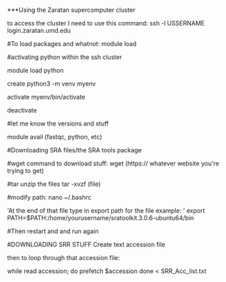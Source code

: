 ***Using the Zaratan supercomputer cluster

to access the cluster I need to use this command:
ssh -l USSERNAME login.zaratan.umd.edu

#To load packages and whatnot:
module load



#activating python within the ssh cluster

module load python

create python3 -m venv myenv

activate myenv/bin/activate

deactivate

#let me know the versions and stuff

module avail (fastqc, python, etc)

#Downloading SRA files/the SRA tools package

#wget command to download stuff:
wget (https:// whatever website you're trying to get)

#tar unzip the files
tar -xvzf (file)

#modify path:
nano ~/.bashrc

'At the end of that file type in export path for the file example: '
export PATH=$PATH:/home/yourusername/sratoolkit.3.0.6-ubuntu64/bin
 
#Then restart and and run again


#DOWNLOADING SRR STUFF
Create text accession file

then to loop through that accession file:

while read accession; do
  prefetch $accession
done < SRR_Acc_list.txt







